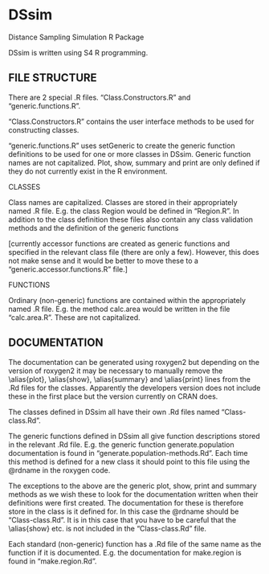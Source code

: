 DSsim
=====

Distance Sampling Simulation R Package

DSsim is written using S4 R programming. 

FILE STRUCTURE
--------------

There are 2 special .R files. “Class.Constructors.R” and “generic.functions.R”.

“Class.Constructors.R” contains the user interface methods to be used for constructing classes. 

“generic.functions.R” uses setGeneric to create the generic function definitions to be used for one or more classes in DSsim. Generic function names are not capitalized. Plot, show, summary and print are only defined if they do not currently exist in the R environment.

CLASSES

Class names are capitalized. Classes are stored in their appropriately named .R file. E.g. the class Region would be defined in “Region.R”. In addition to the class definition these files also contain any class validation methods and the definition of the generic functions

[currently accessor functions are created as generic functions and specified in the relevant class file (there are only a few). However, this does not make sense and it would be better to move these to a “generic.accessor.functions.R” file.]
 
FUNCTIONS

Ordinary (non-generic) functions are contained within the appropriately named .R file. E.g. the method calc.area would be written in the file “calc.area.R”. These are not capitalized.


DOCUMENTATION
-------------

The documentation can be generated using roxygen2 but depending on the version of roxygen2 it may be necessary to manually remove the \alias{plot}, \alias{show}, \alias{summary} and \alias{print} lines from the .Rd files for the classes. Apparently the developers version does not include these in the first place but the version currently on CRAN does. 

The classes defined in DSsim all have their own .Rd files named “Class-class.Rd”.

The generic functions defined in DSsim all give function descriptions stored in the relevant .Rd file. E.g. the generic function generate.population documentation is found in “generate.population-methods.Rd”. Each time this method is defined for a new class it should point to this file using the @rdname in the roxygen code. 

The exceptions to the above are the generic plot, show, print and summary methods as we wish these to look for the documentation written when their definitions were first created. The documentation for these is therefore store in the class is it defined for. In this case the @rdname should be “Class-class.Rd”. It is in this case that you have to be careful that the \alias{show} etc. is not included in the “Class-class.Rd”  file.

Each standard (non-generic) function has a .Rd file of the same name as the function if it is documented. E.g. the documentation for make.region is found in “make.region.Rd”.
